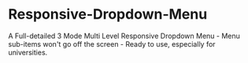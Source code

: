# Responsive-Dropdown-Menu
A Full-detailed 3 Mode Multi Level Responsive Dropdown Menu  - Menu sub-items won't go off the screen - Ready to use, especially for universities.

